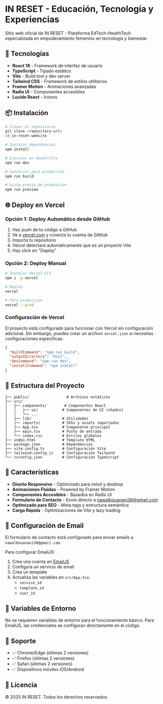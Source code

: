 # IN RESET - Educación, Tecnología y Experiencias

Sitio web oficial de IN RESET - Plataforma EdTech-HealthTech especializada en empoderamiento femenino en tecnología y bienestar.

## 🚀 Tecnologías

- **React 18** - Framework de interfaz de usuario
- **TypeScript** - Tipado estático
- **Vite** - Build tool y dev server
- **Tailwind CSS** - Framework de estilos utilitarios
- **Framer Motion** - Animaciones avanzadas
- **Radix UI** - Componentes accesibles
- **Lucide React** - Iconos

## 📦 Instalación

```bash
# Clonar el repositorio
git clone <repository-url>
cd in-reset-website

# Instalar dependencias
npm install

# Ejecutar en desarrollo
npm run dev

# Construir para producción
npm run build

# Vista previa de producción
npm run preview
```

## 🌐 Deploy en Vercel

### Opción 1: Deploy Automático desde GitHub

1. Haz push de tu código a GitHub
2. Ve a [vercel.com](https://vercel.com) y conecta tu cuenta de GitHub
3. Importa tu repositorio
4. Vercel detectará automáticamente que es un proyecto Vite
5. Haz click en "Deploy"

### Opción 2: Deploy Manual

```bash
# Instalar Vercel CLI
npm i -g vercel

# Deploy
vercel

# Para producción
vercel --prod
```

### Configuración de Vercel

El proyecto está configurado para funcionar con Vercel sin configuración adicional. Sin embargo, puedes crear un archivo `vercel.json` si necesitas configuraciones específicas:

```json
{
  "buildCommand": "npm run build",
  "outputDirectory": "dist",
  "devCommand": "npm run dev",
  "installCommand": "npm install"
}
```

## 📁 Estructura del Proyecto

```
├── public/                 # Archivos estáticos
├── src/
│   ├── components/        # Componentes React
│   │   ├── ui/           # Componentes de UI (shadcn)
│   │   └── ...
│   ├── lib/              # Utilidades
│   ├── imports/          # SVGs y assets importados
│   ├── App.tsx           # Componente principal
│   ├── main.tsx          # Punto de entrada
│   └── index.css         # Estilos globales
├── index.html            # Template HTML
├── package.json          # Dependencias
├── vite.config.ts        # Configuración Vite
├── tailwind.config.js    # Configuración Tailwind
└── tsconfig.json         # Configuración TypeScript
```

## 🎨 Características

- **Diseño Responsivo** - Optimizado para móvil y desktop
- **Animaciones Fluidas** - Powered by Framer Motion
- **Componentes Accesibles** - Basados en Radix UI
- **Formulario de Contacto** - Envío directo a nawalbouanani36@gmail.com
- **Optimizado para SEO** - Meta tags y estructura semántica
- **Carga Rápida** - Optimizaciones de Vite y lazy loading

## 📧 Configuración de Email

El formulario de contacto está configurado para enviar emails a `nawalbouanani36@gmail.com`. 

Para configurar EmailJS:
1. Crea una cuenta en [EmailJS](https://www.emailjs.com/)
2. Configura un servicio de email
3. Crea un template
4. Actualiza las variables en `src/App.tsx`:
   - `service_id`
   - `template_id` 
   - `user_id`

## 🔧 Variables de Entorno

No se requieren variables de entorno para el funcionamiento básico. Para EmailJS, las credenciales se configuran directamente en el código.

## 📱 Soporte

- ✅ Chrome/Edge (últimas 2 versiones)
- ✅ Firefox (últimas 2 versiones)
- ✅ Safari (últimas 2 versiones)
- ✅ Dispositivos móviles iOS/Android

## 📄 Licencia

© 2025 IN RESET. Todos los derechos reservados.